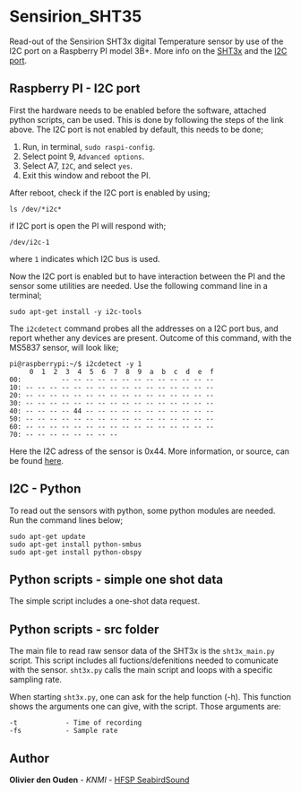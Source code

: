 # Sensirion_SHT35

Read-out of the Sensirion SHT3x digital Temperature sensor by use of the I2C port on a Raspberry PI model 3B+. More info on the [SHT3x](http://www.mouser.com/ds/2/682/Sensirion_Humidity_Sensors_SHT3x_Datasheet_digital-971521.pdf) and the [I2C port](https://learn.sparkfun.com/tutorials/raspberry-pi-spi-and-i2c-tutorial).

## Raspberry PI - I2C port 

First the hardware needs to be enabled before the software, attached python scripts, can be used. This is done by following the steps of the link above.
The I2C port is not enabled by default, this needs to be done;
1. Run, in terminal, ```sudo raspi-config```.
2. Select point 9, ```Advanced options```.
3. Select A7, ```I2C```, and select ```yes```.
4. Exit this window and reboot the PI.

After reboot, check if the I2C port is enabled by using;

```
ls /dev/*i2c*
```

if I2C port is open the PI will respond with;

```
/dev/i2c-1
```

where ```1``` indicates which I2C bus is used.

Now the I2C port is enabled but to have interaction between the PI and the sensor some utilities are needed. Use the following command line in a terminal;

```
sudo apt-get install -y i2c-tools
```

The ```i2cdetect``` command probes all the addresses on a I2C port bus, and report whether any devices are present. Outcome of this command, with the MS5837 sensor, will look like;

```
pi@raspberrypi:~/$ i2cdetect -y 1
     0  1  2  3  4  5  6  7  8  9  a  b  c  d  e  f
00:          -- -- -- -- -- -- -- -- -- -- -- -- --
10: -- -- -- -- -- -- -- -- -- -- -- -- -- -- -- --
20: -- -- -- -- -- -- -- -- -- -- -- -- -- -- -- --
30: -- -- -- -- -- -- -- -- -- -- -- -- -- -- -- --
40: -- -- -- -- 44 -- -- -- -- -- -- -- -- -- -- --
50: -- -- -- -- -- -- -- -- -- -- -- -- -- -- -- --
60: -- -- -- -- -- -- -- -- -- -- -- -- -- -- -- --
70: -- -- -- -- -- -- -- --
```

Here the I2C adress of the sensor is 0x44. More information, or source, can be found [here](https://learn.sparkfun.com/tutorials/raspberry-pi-spi-and-i2c-tutorial).

## I2C - Python 

To read out the sensors with python, some python modules are needed. Run the command lines below;

```
sudo apt-get update
sudo apt-get install python-smbus
sudo apt-get install python-obspy
```

## Python scripts - simple one shot data

The simple script includes a one-shot data request.

## Python scripts - src folder

The main file to read raw sensor data of the SHT3x is the ```sht3x_main.py``` script. This script includes all fuctions/defenitions needed to comunicate with the sensor. ```sht3x.py``` calls the main script and loops with a specific sampling rate. 

When starting ```sht3x.py```, one can ask for the help function (-h). This function shows the arguments one can give, with the script. Those arguments are:

```
-t            - Time of recording
-fs           - Sample rate
```

## Author

**Olivier den Ouden** - *KNMI* - [HFSP SeabirdSound](https://seabirdsound.org)
